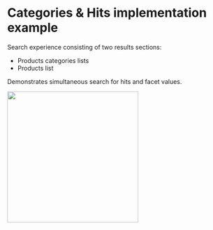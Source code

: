 # Categories & Hits implementation example

Search experience consisting of two results sections:
- Products categories lists
- Products list

Demonstrates simultaneous search for hits and facet values.

<img src="/static/categories_hits.gif" width="300"/>
